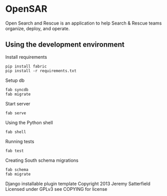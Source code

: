 OpenSAR
=======

Open Search and Rescue is an application to help Search & Rescue teams
organize, deploy, and operate.

Using the development environment
---------------------------------
Install requirements

    pip install fabric
    pip install -r requirements.txt

Setup db

    fab syncdb
    fab migrate

Start server

    fab serve

Using the Python shell

    fab shell

Running tests

    fab test

Creating South schema migrations

    fab schema
    fab migrate


Django installable plugin template
Copyright 2013 Jeremy Satterfield
Licensed under GPLv3 see COPYING for license
